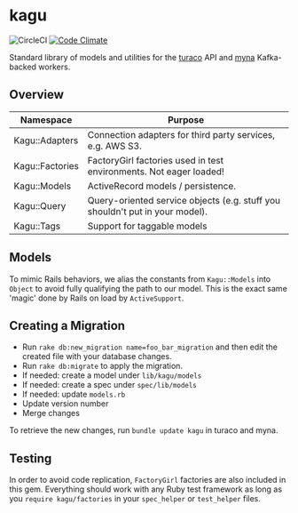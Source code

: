 # kagu
![CircleCI](https://circleci.com/gh/AwesomeIT/kagu.svg?style=shield&circle-token=e69669e5ebd800aeeb50f55612d1a49e77120a57)
[![Code Climate](https://codeclimate.com/github/AwesomeIT/kagu/badges/gpa.svg)](https://codeclimate.com/github/AwesomeIT/kagu)

Standard library of models and utilities for the [turaco](https://github.com/birdfeed/turaco) API and [myna](https://github.com/birdfeed/myna) Kafka-backed workers.

## Overview

| Namespace       | Purpose                                                                      |
|-----------------|------------------------------------------------------------------------------|
| Kagu::Adapters  | Connection adapters for third party services, e.g. AWS S3.                   |
| Kagu::Factories | FactoryGirl factories used in test environments. Not eager loaded!           |
| Kagu::Models    | ActiveRecord models / persistence.                                           |
| Kagu::Query     | Query-oriented service objects (e.g. stuff you shouldn't put in your model). |
| Kagu::Tags      | Support for taggable models                                                  |

## Models

To mimic Rails behaviors, we alias the constants from `Kagu::Models` into `Object` to avoid fully qualifying the path to our model. This is the exact same 'magic' done by Rails on load by `ActiveSupport`. 

## Creating a Migration

- Run `rake db:new_migration name=foo_bar_migration` and then edit the created file with your database changes.
- Run `rake db:migrate` to apply the migration.
- If needed: create a model under `lib/kagu/models`
- If needed: create a spec under `spec/lib/models`
- If needed: update `models.rb`
- Update version number
- Merge changes

To retrieve the new changes, run `bundle update kagu` in turaco and myna.

## Testing

In order to avoid code replication, `FactoryGirl` factories are also included in this gem. Everything should work with any Ruby test framework as long as you `require kagu/factories` in your `spec_helper` or `test_helper` files. 
